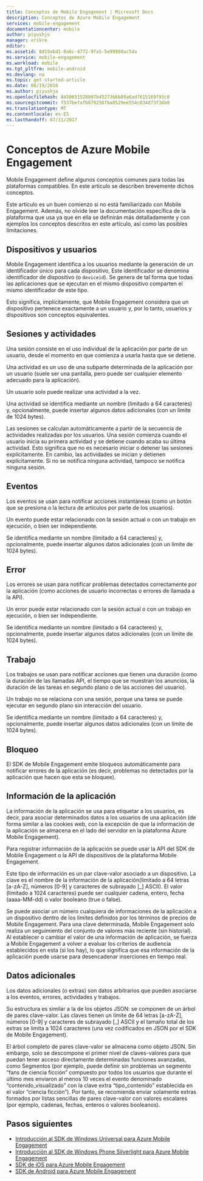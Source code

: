 ```yaml
---
title: Conceptos de Mobile Engagement | Microsoft Docs
description: Conceptos de Azure Mobile Engagement
services: mobile-engagement
documentationcenter: mobile
author: piyushjo
manager: erikre
editor: 
ms.assetid: 8d19abd1-0a6c-4772-9fa5-5e99980ac5da
ms.service: mobile-engagement
ms.workload: mobile
ms.tgt_pltfrm: mobile-android
ms.devlang: na
ms.topic: get-started-article
ms.date: 08/19/2016
ms.author: piyushjo
ms.openlocfilehash: 8450651528007b4527366b89a6ad7615169f93c0
ms.sourcegitcommit: f537befafb079256fba0529ee554c034d73f36b0
ms.translationtype: MT
ms.contentlocale: es-ES
ms.lasthandoff: 07/11/2017
---
```

# <a name="azure-mobile-engagement-concepts"></a>Conceptos de Azure Mobile Engagement
Mobile Engagement define algunos conceptos comunes para todas las plataformas compatibles. En este artículo se describen brevemente dichos conceptos.

Este artículo es un buen comienzo si no está familiarizado con Mobile Engagement. Además, no olvide leer la documentación específica de la plataforma que usa ya que en ella se definirán más detalladamente y con ejemplos los conceptos descritos en este artículo, así como las posibles limitaciones.

## <a name="devices-and-users"></a>Dispositivos y usuarios
Mobile Engagement identifica a los usuarios mediante la generación de un identificador único para cada dispositivo, Este identificador se denomina identificador de dispositivo (o `deviceid`). Se genera de tal forma que todas las aplicaciones que se ejecutan en el mismo dispositivo comparten el mismo identificador de este tipo.

Esto significa, implícitamente, que Mobile Engagement considera que un dispositivo pertenece exactamente a un usuario y, por lo tanto, usuarios y dispositivos son conceptos equivalentes.

## <a name="sessions-and-activities"></a>Sesiones y actividades
Una sesión consiste en el uso individual de la aplicación por parte de un usuario, desde el momento en que comienza a usarla hasta que se detiene.

Una actividad es un uso de una subparte determinada de la aplicación por un usuario (suele ser una pantalla, pero puede ser cualquier elemento adecuado para la aplicación).

Un usuario solo puede realizar una actividad a la vez.

Una actividad se identifica mediante un nombre (limitado a 64 caracteres) y, opcionalmente, puede insertar algunos datos adicionales (con un límite de 1024 bytes).

Las sesiones se calculan automáticamente a partir de la secuencia de actividades realizadas por los usuarios. Una sesión comienza cuando el usuario inicia su primera actividad y se detiene cuando acaba su última actividad. Esto significa que no es necesario iniciar o detener las sesiones explícitamente. En cambio, las actividades se inician y detienen explícitamente. Si no se notifica ninguna actividad, tampoco se notifica ninguna sesión.

## <a name="events"></a>Eventos
Los eventos se usan para notificar acciones instantáneas (como un botón que se presiona o la lectura de artículos por parte de los usuarios).

Un evento puede estar relacionado con la sesión actual o con un trabajo en ejecución, o bien ser independiente.

Se identifica mediante un nombre (limitado a 64 caracteres) y, opcionalmente, puede insertar algunos datos adicionales (con un límite de 1024 bytes).

## <a name="error"></a>Error
Los errores se usan para notificar problemas detectados correctamente por la aplicación (como acciones de usuario incorrectas o errores de llamada a la API).

Un error puede estar relacionado con la sesión actual o con un trabajo en ejecución, o bien ser independiente.

Se identifica mediante un nombre (limitado a 64 caracteres) y, opcionalmente, puede insertar algunos datos adicionales (con un límite de 1024 bytes).

## <a name="job"></a>Trabajo
Los trabajos se usan para notificar acciones que tienen una duración (como la duración de las llamadas API, el tiempo que se muestran los anuncios, la duración de las tareas en segundo plano o de las acciones del usuario).

Un trabajo no se relaciona con una sesión, porque una tarea se puede ejecutar en segundo plano sin interacción del usuario.

Se identifica mediante un nombre (limitado a 64 caracteres) y, opcionalmente, puede insertar algunos datos adicionales (con un límite de 1024 bytes).

## <a name="crash"></a>Bloqueo
El SDK de Mobile Engagement emite bloqueos automáticamente para notificar errores de la aplicación (es decir, problemas no detectados por la aplicación que hacen que esta se bloquee).

## <a name="application-information"></a>Información de la aplicación
La información de la aplicación se usa para etiquetar a los usuarios, es decir, para asociar determinados datos a los usuarios de una aplicación (de forma similar a las cookies web, con la excepción de que la información de la aplicación se almacena en el lado del servidor en la plataforma Azure Mobile Engagement).

Para registrar información de la aplicación se puede usar la API del SDK de Mobile Engagement o la API de dispositivos de la plataforma Mobile Engagement.

Este tipo de información es un par clave-valor asociado a un dispositivo. La clave es el nombre de la información de la aplicación(limitado a 64 letras [a-zA-Z], números [0-9] y caracteres de subrayado [_] ASCII). El valor (limitado a 1024 caracteres) puede ser cualquier cadena, entero, fecha (aaaa-MM-dd) o valor booleano (true o false).

Se puede asociar un número cualquiera de informaciones de la aplicación a un dispositivo dentro de los límites definidos por los términos de precios de Mobile Engagement. Para una clave determinada, Mobile Engagement solo realiza un seguimiento del conjunto de valores más reciente (sin historial). Al establecer o cambiar el valor de una información de aplicación, se fuerza a Mobile Engagement a volver a evaluar los criterios de audiencia establecidos en esta (si los hay), lo que significa que esa información de la aplicación puede usarse para desencadenar inserciones en tiempo real.

## <a name="extra-data"></a>Datos adicionales
Los datos adicionales (o extras) son datos arbitrarios que pueden asociarse a los eventos, errores, actividades y trabajos.

Su estructura es similar a la de los objetos JSON: se componen de un árbol de pares clave-valor. Las claves tienen un límite de 64 letras [a-zA-Z], números [0-9] y caracteres de subrayado [_] ASCII y el tamaño total de los extras se limita a 1024 caracteres (una vez codificados en JSON por el SDK de Mobile Engagement).

El árbol completo de pares clave-valor se almacena como objeto JSON. Sin embargo, solo se descompone el primer nivel de claves-valores para que puedan tener acceso directamente determinadas funciones avanzadas, como Segmentos (por ejemplo, puede definir sin problemas un segmento “fans de ciencia ficción” compuesto por todos los usuarios que durante el último mes enviaron al menos 10 veces el evento denominado “contenido_visualizado” con la clave extra “tipo_contenido” establecida en el valor “ciencia ficción”). Por tanto, se recomienda enviar solamente extras formados por listas sencillas de pares clave-valor con valores escalares (por ejemplo, cadenas, fechas, enteros o valores booleanos).

## <a name="next-steps"></a>Pasos siguientes
* [Introducción al SDK de Windows Universal para Azure Mobile Engagement](mobile-engagement-windows-store-sdk-overview.md)
* [Introducción al SDK de Windows Phone Silverlight para Azure Mobile Engagement](mobile-engagement-windows-phone-sdk-overview.md)
* [SDK de iOS para Azure Mobile Engagement](mobile-engagement-ios-sdk-overview.md)
* [SDK de Android para Azure Mobile Engagement](mobile-engagement-android-sdk-overview.md)

